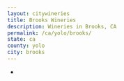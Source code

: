 ```yaml
---
layout: citywineries
title: Brooks Wineries
description: Wineries in Brooks, CA
permalink: /ca/yolo/brooks/
state: ca
county: yolo
city: brooks
---
```

-
